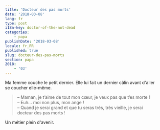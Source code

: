 ```yaml
---
title: 'Docteur des pas morts'
date: '2018-03-08'
lang: fr
type: post
i18n-key: doctor-of-the-not-dead
categories:
    - papa
publishDate: '2018-03-08'
locale: fr_FR
published: true
slug: docteur-des-pas-morts
section: papa
2018:
    - '03'
---
```


Ma femme couche le petit dernier. Elle lui fait un dernier câlin avant d'aller se coucher elle-même.

<!--more-->

> – Maman, je t’aime de tout mon cœur, je veux pas que t’es morte !  
> – Euh… moi non plus, mon ange !  
> – Quand je serai grand et que tu seras très, très vieille, je serai docteur des pas morts !

Un métier plein d'avenir.